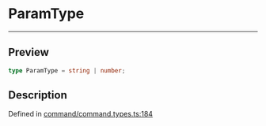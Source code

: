 
      
# ParamType

<div class="api-docs__separator" data-reactroot="">

---

</div><div class="api-docs__section">

## Preview

</div><div class="api-docs__preview type single">

```ts
type ParamType = string | number;
```

</div><div class="api-docs__section">

## Description

</div><div class="api-docs__description"><span class="api-docs__do-not-parse">



</span></div><div class="api-docs__definition">

Defined in [command/command.types.ts:184](https://github.com/BetterTyped/hyper-fetch/blob/1a97772c/packages/core/src/command/command.types.ts#L184)

</div>